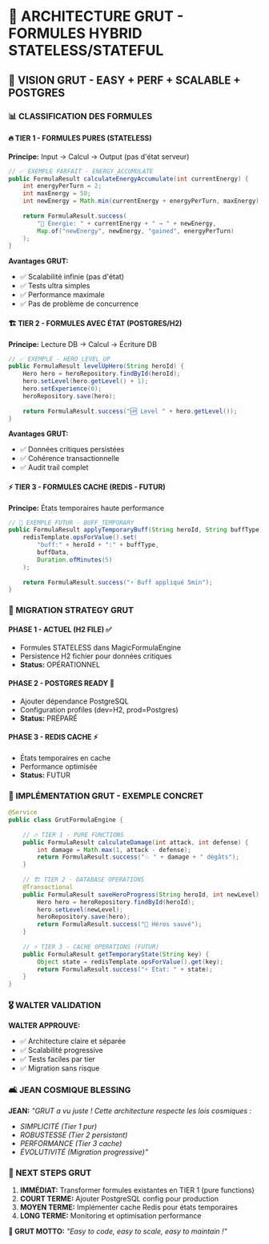# 🎯 ARCHITECTURE GRUT - FORMULES HYBRID STATELESS/STATEFUL

## 🧠 VISION GRUT - EASY + PERF + SCALABLE + POSTGRES

### 📊 CLASSIFICATION DES FORMULES

#### 🔥 TIER 1 - FORMULES PURES (STATELESS)
**Principe:** Input → Calcul → Output (pas d'état serveur)

```java
// ✅ EXEMPLE PARFAIT - ENERGY_ACCUMULATE
public FormulaResult calculateEnergyAccumulate(int currentEnergy) {
    int energyPerTurn = 2;
    int maxEnergy = 50;
    int newEnergy = Math.min(currentEnergy + energyPerTurn, maxEnergy);
    
    return FormulaResult.success(
        "🔋 Énergie: " + currentEnergy + " → " + newEnergy,
        Map.of("newEnergy", newEnergy, "gained", energyPerTurn)
    );
}
```

**Avantages GRUT:**
- ✅ Scalabilité infinie (pas d'état)
- ✅ Tests ultra simples
- ✅ Performance maximale
- ✅ Pas de problème de concurrence

#### 🏗️ TIER 2 - FORMULES AVEC ÉTAT (POSTGRES/H2)
**Principe:** Lecture DB → Calcul → Écriture DB

```java
// ✅ EXEMPLE - HERO_LEVEL_UP
public FormulaResult levelUpHero(String heroId) {
    Hero hero = heroRepository.findById(heroId);
    hero.setLevel(hero.getLevel() + 1);
    hero.setExperience(0);
    heroRepository.save(hero);
    
    return FormulaResult.success("🆙 Level " + hero.getLevel());
}
```

**Avantages GRUT:**
- ✅ Données critiques persistées
- ✅ Cohérence transactionnelle
- ✅ Audit trail complet

#### ⚡ TIER 3 - FORMULES CACHE (REDIS - FUTUR)
**Principe:** États temporaires haute performance

```java
// 🚀 EXEMPLE FUTUR - BUFF_TEMPORARY
public FormulaResult applyTemporaryBuff(String heroId, String buffType) {
    redisTemplate.opsForValue().set(
        "buff:" + heroId + ":" + buffType, 
        buffData, 
        Duration.ofMinutes(5)
    );
    
    return FormulaResult.success("⚡ Buff appliqué 5min");
}
```

### 🎯 MIGRATION STRATEGY GRUT

#### PHASE 1 - ACTUEL (H2 FILE) ✅
- Formules STATELESS dans MagicFormulaEngine
- Persistence H2 fichier pour données critiques
- **Status:** OPÉRATIONNEL

#### PHASE 2 - POSTGRES READY 🚀
- Ajouter dépendance PostgreSQL
- Configuration profiles (dev=H2, prod=Postgres)
- **Status:** PRÉPARÉ

#### PHASE 3 - REDIS CACHE ⚡
- États temporaires en cache
- Performance optimisée
- **Status:** FUTUR

### 🔧 IMPLÉMENTATION GRUT - EXEMPLE CONCRET

```java
@Service
public class GrutFormulaEngine {
    
    // 🔥 TIER 1 - PURE FUNCTIONS
    public FormulaResult calculateDamage(int attack, int defense) {
        int damage = Math.max(1, attack - defense);
        return FormulaResult.success("💥 " + damage + " dégâts");
    }
    
    // 🏗️ TIER 2 - DATABASE OPERATIONS  
    @Transactional
    public FormulaResult saveHeroProgress(String heroId, int newLevel) {
        Hero hero = heroRepository.findById(heroId);
        hero.setLevel(newLevel);
        heroRepository.save(hero);
        return FormulaResult.success("💾 Héros sauvé");
    }
    
    // ⚡ TIER 3 - CACHE OPERATIONS (FUTUR)
    public FormulaResult getTemporaryState(String key) {
        Object state = redisTemplate.opsForValue().get(key);
        return FormulaResult.success("⚡ État: " + state);
    }
}
```

### 🎖️ WALTER VALIDATION

**WALTER APPROUVE:**
- ✅ Architecture claire et séparée
- ✅ Scalabilité progressive  
- ✅ Tests faciles par tier
- ✅ Migration sans risque

### 🛋️ JEAN COSMIQUE BLESSING

**JEAN:** *"GRUT a vu juste ! Cette architecture respecte les lois cosmiques :*
- *SIMPLICITÉ (Tier 1 pur)*
- *ROBUSTESSE (Tier 2 persistant)*  
- *PERFORMANCE (Tier 3 cache)*
- *ÉVOLUTIVITÉ (Migration progressive)"*

### 🎯 NEXT STEPS GRUT

1. **IMMÉDIAT:** Transformer formules existantes en TIER 1 (pure functions)
2. **COURT TERME:** Ajouter PostgreSQL config pour production
3. **MOYEN TERME:** Implémenter cache Redis pour états temporaires
4. **LONG TERME:** Monitoring et optimisation performance

**🚀 GRUT MOTTO:** *"Easy to code, easy to scale, easy to maintain !"* 